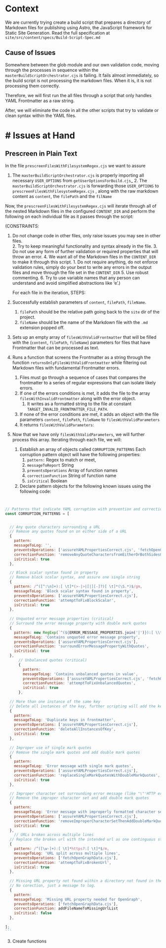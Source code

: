 # Context
We are currently trying create a build script that prepares a directory of Markdown files for publishing using Astro, the JavaScript framework for Static Site Generation. Read the full specification at `site/src/content/specs/Build-Script-Spec.md`



## Cause of Issues
Somewhere between the glob module and our own validation code, moving through the processes in sequence within the `masterBuildScriptOrchestrator.cjs` is failing. It fails almost immediately, so the build script is not processing the markdown files. When it is, it is not processing them correctly.  

Therefore, we will first run the all files through a script that only handles YAML Frontmatter as a raw string.  

After, we will eliminate the code in all the other scripts that try to validate or clean syntax within the YAML files.  

# \# Issues at Hand

## Prescreen in Plain Text
In the file `prescreenFilesWithFilesystemRegex.cjs` we want to assure
1. The `masterBuildScriptOrchestrator.cjs` is properly importing all necessary `USER_OPTIONS` from `getUserOptionsForBuild.cjs`_ 2. The `masterBuildScriptOrchestrator.cjs` is forwarding those `USER_OPTIONS` to `prescreenFilesWithFilesystemRegex.cjs` , along with the raw markdown content as `content`, the `filePath` and the `filName`

Now, the `prescreenFilesWithFilesystemRegex.cjs` will iterate through all of the nested Markdown files in the configured `CONTENT_DIR` and perform the following on each individual file as it passes through the script:

(CONSTRAINTS: 
1. Do not change code in other files, only raise issues you may see in other files.  
	2. Try to keep meaningful functionality and syntax already in the file. 
	3. Do not use any form of further validation or required properties that will throw an error. 
	4. We want all of the Markdown files in the `CONTENT_DIR` to make it through this script. 
		1. Do not require anything, do not enforce validation rules, simply do your best to write any errors in the output files and move through the file set in the `CONTENT_DIR`
	5. Use robust commenting. 
	6. Try to use variable names that any person can understand and avoid simplified abstractions like ‘e’.)

	For each file in the iteration, STEPS:
1. Successfully establish parameters of `content`, `filePath`, `fileName`.  
	1. `filePath` should be the relative path going back to the `site` dir of the project. 
	2. `fileName` should be the name of the Markdown file with the `.md` extension popped off. 
2. Sets up an empty array of `filesWithValidFrontmatter`  that will be filled with the (`content`, `filePath`, `fileName`) parameters for files that have Frontmatter that can be processed as text. 
3. Runs a function that screens the Frontmatter as a string through the function `returnsOnlyFilesWithValidFrontmatter` while filtering out Markdown files with fundamental Frontmatter errors.  
	1. Files must go through a sequence of cases that compares the frontmatter to a series of regular expressions that can isolate likely errors. 
	2. If one of the errors conditions is met, it adds the file to the array `filesWithInvalidFrontmatter` along with the error object. 
		1. It writes as a formatted string to the file at constant `TARGET_INVALID_FRONTMATTER_FILE_PATH`.
	3. If none of the error conditions are met, it adds an object with the file parameters `content`, `filePath`, `fileName` to `filesWithValidParameters`
	4. It returns `filesWithValidParameters`:
4. Now that we have only `filesWithValidParameters`, we will further process this array.  Iterating through each file, we will:
	1. Establish an array of objects called `CORRUPTION_PATTERNS`  Each corruption pattern object will have the following properties:
		1. `pattern:` Regex to match or meet, 
		2. `messageToReport` String
		3. `preventsOperations` Array of function names
		4. `correctionFunction` String of function name
		5.  `isCritical` Boolean
	2. Declare pattern objects for the following known issues using the following code:
````js


// Patterns that indicate YAML corruption with prevention and correction info
const CORRUPTION_PATTERNS = [


  // Any quote characters surrounding a URL
  // Remove any quotes found on on either side of a URL
  {
    pattern: 
    messageToLog: '',
    preventsOperations: ['assureYAMLPropertiesCorrect.cjs', 'fetchOpenGraphData.cjs', 'trackVideosInRegistry.cjs'],
    correctionFunction: 'removeAnyQuoteCharactersfromEitherOrBothSidesOfURL',
    isCritical: true
  },

  // Block scalar syntax found in property
  // Remove block scalar syntax, and assure one single string
  { 
    pattern: /^([^:\n]+):[ \t]*(>-|>|[|][-]?)[ \t]*(\S.*)$/gm, 
    messageToLog: 'Block scalar syntax found in property',
    preventsOperations: ['assureYAMLPropertiesCorrect.cjs'],
    correctionFunction: 'attemptToFixBlockScalar',
    isCritical: true
  },
   
  // Unquoted error message properties (critical)
  // Surround the error message property with double mark quotes
  {
    pattern: new RegExp(`^(${ERROR_MESSAGE_PROPERTIES.join('|')}):[ \\t]+([^\\n"'][^\\n]*:[^\\n]*)$`, 'm'),
    messageToLog: 'Contains unquoted error message property',
    preventsOperations: ['assureYAMLPropertiesCorrect.cjs'],
    correctionFunction: 'surroundErrorMessagePropertyWithQuotes',
    isCritical: true
  },
      // Unbalanced quotes (critical)
      {
        pattern: 
        messageToLog: 'Contains unbalanced quotes in value',
        preventsOperations: ['assureYAMLPropertiesCorrect.cjs', 'fetchOpenGraphData.cjs'],
        correctionFunction: 'attemptToFixUnbalancedQuotes',
        isCritical: true
      },
  
  // More than one instance of the same key
  // Delete all instances of the key, further scripting will add the key back in with the correct value
  { 
    pattern: 
    messageToLog: 'Duplicate keys in frontmatter',
    preventsOperations: ['assureYAMLPropertiesCorrect.cjs'],
    correctionFunction: 'deleteAllInstancesOfKey',
    isCritical: true
  },
  
  // Improper use of single mark quotes
  // Remove the single mark quotes and add double mark quotes
  { 
    pattern:  
    messageToLog: 'Error message with single mark quotes',
    preventsOperations: ['assureYAMLPropertiesCorrect.cjs'],
    correctionFunction: 'replaceSingleMarkQuotesWithDoubleMarkQuotes',
    isCritical: true
  },

  // Improper character set surrounding error message (like "\"'HTTP error!'\""
  // Remove the improper character set and add double mark quotes
  {
    pattern: 
    messageToLog: 'Error message with improperly formatted character set',
    preventsOperations: ['assureYAMLPropertiesCorrect.cjs'],
    correctionFunction: 'removeImproperCharacterSetThenAddDoubleMarkQuotes',
    isCritical: true
  },
    // URLs broken across multiple lines
  // Replace the broken url with the intended url as one continguous sting with no surrounding quotes
  { 
    pattern: /^([\w-]+):[ \t]*https?:[ \t]*$/m, 
    messageToLog: 'URL split across multiple lines',
    preventsOperations: ['fetchOpenGraphData.cjs'],
    correctionFunction: 'attemptToFixBrokenUrl',
    isCritical: true
  },
  
  // Missing URL property not found within a directory not found in the excludeUrlCheck array
  // No corection, just a message to log.
  {
    pattern: 
    messageToLog: 'Missing URL property needed for OpenGraph',
    preventsOperations: ['fetchOpenGraphData.cjs'],
    correctionFunction: addFileNameToMissingUrlList
    isCritical: false
  },
  
];
```
````
3. Create functions 




